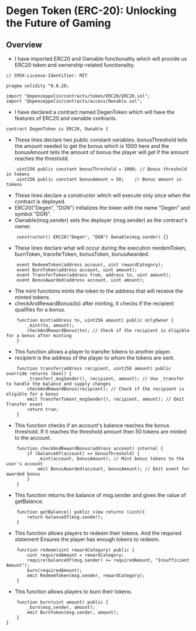 # Degen Token (ERC-20): Unlocking the Future of Gaming

## Overview
- I have imported ERC20 and Ownable functionality which will provide us ERC20 token and ownership-related functionality.
```solidity
// SPDX-License-Identifier: MIT

pragma solidity ^0.8.20;

import "@openzeppelin/contracts/token/ERC20/ERC20.sol";
import "@openzeppelin/contracts/access/Ownable.sol";
```

- I have declared a contract named DegenToken which will have the features of ERC20 and ownable contracts.
```solidity
contract DegenToken is ERC20, Ownable {
```

- These lines declare two public constant variables. bonusThreshold tells the amount needed to get the bonus which is 1000 here and the bonusAmount tells the amount of bonus the player will get if the amount reaches the threshold.  
``` solidity
    uint256 public constant bonusThreshold = 1000; // Bonus threshold in tokens
    uint256 public constant bonusAmount = 50;    // Bonus amount in tokens
```

- These lines declare a constructor which will execute only once when the contract is deployed.
- ERC20("Degen", "DGN") initializes the token with the name "Degen" and symbol "DGN".
- Ownable(msg.sender) sets the deployer (msg.sender) as the contract's owner.
```solidity 
    constructor() ERC20("Degen", "DGN") Ownable(msg.sender) {}
```

- These lines declare what will occur during the execution reedemToken, burnToken, transferToken, bonusToken, bonusAwarded.
```solidity 
    event RedeemToken(address account, uint rewardCategory);
    event BurnToken(address account, uint amount);
    event TransferToken(address from, address to, uint amount);
    event BonusAwarded(address account, uint amount);
```

- The mint functions mints the token to the address that will receive the minted tokens.
- checkAndRewardBonus(to) after minting, It checks if the recipient qualifies for a bonus.
```solidity
    function mint(address to, uint256 amount) public onlyOwner {
        _mint(to, amount);
        checkAndRewardBonus(to); // Check if the recipient is eligible for a bonus after minting
    }
```

- This function allows a player to transfer tokens to another player.
-  recipient is the address of the player to whom the tokens are sent. 
```solidity    
    function transfer(address recipient, uint256 amount) public override returns (bool) {
        _transfer(_msgSender(), recipient, amount); // Use _transfer to handle the balance and supply changes
        checkAndRewardBonus(recipient); // Check if the recipient is eligible for a bonus
        emit TransferToken(_msgSender(), recipient, amount); // Emit Transfer event
        return true;
    }
```

- This function checks if an account's balance reaches the bonus threshold. If it reaches the threshold amount then 50 tokens are minted to the account.
```solidity  
    function checkAndRewardBonus(address account) internal {
        if (balanceOf(account) >= bonusThreshold) {
            _mint(account, bonusAmount); // Mint bonus tokens to the user's account
            emit BonusAwarded(account, bonusAmount); // Emit event for awarded bonus
        }
    }
```

- This function returns the balance of msg.sender and gives the value of getBalance. 
```solidity
    function getBalance() public view returns (uint){
        return balanceOf(msg.sender);
    }
```

- This function allows players to redeem their tokens. And the required statement Ensures the player has enough tokens to redeem.
```solidity  
    function redeem(uint rewardCategory) public {
        uint requiredAmount = rewardCategory;
        require(balanceOf(msg.sender) >= requiredAmount, "Insufficient Amount");
        burn(requiredAmount);
        emit RedeemToken(msg.sender, rewardCategory);
    }
```

- This function allows players to burn their tokens. 
```solidity
    function burn(uint amount) public {
        _burn(msg.sender, amount);
        emit BurnToken(msg.sender, amount);
    }
}
```
